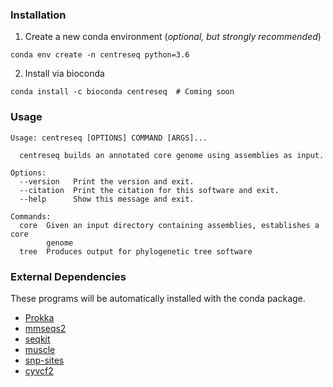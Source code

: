 ### Installation
1. Create a new conda environment (*optional, but strongly recommended*)

```
conda env create -n centreseq python=3.6
```

2. Install via bioconda
```
conda install -c bioconda centreseq  # Coming soon
```

### Usage
```
Usage: centreseq [OPTIONS] COMMAND [ARGS]...

  centreseq builds an annotated core genome using assemblies as input.

Options:
  --version   Print the version and exit.
  --citation  Print the citation for this software and exit.
  --help      Show this message and exit.

Commands:
  core  Given an input directory containing assemblies, establishes a core
        genome
  tree  Produces output for phylogenetic tree software
```

### External Dependencies

These programs will be automatically installed with the conda package.

- [Prokka](https://github.com/tseemann/prokka)
- [mmseqs2](https://github.com/soedinglab/MMseqs2)
- [seqkit](https://github.com/shenwei356/seqkit)
- [muscle](https://www.drive5.com/muscle/)
- [snp-sites](https://github.com/sanger-pathogens/snp-sites)
- [cyvcf2](https://github.com/brentp/cyvcf2)